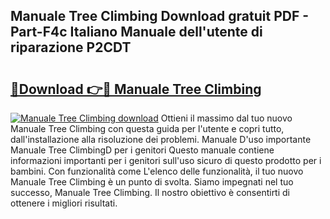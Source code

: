 ## Manuale Tree Climbing Download gratuit PDF - Part-F4c Italiano Manuale dell'utente di riparazione P2CDT

# <h2><a href="http://dfb6sv5.blite.top/?on=Manuale+Tree+Climbing">🔗Download 👉🔴 Manuale Tree Climbing</a></h2>

[![Manuale Tree Climbing download](https://i.imgur.com/lujVjoI.png)](http://dfb6sv5.blite.top/?on=Manuale+Tree+Climbing)
Ottieni il massimo dal tuo nuovo Manuale Tree Climbing con questa guida per l'utente e copri tutto, dall'installazione alla risoluzione dei problemi. Manuale D'uso importante Manuale Tree ClimbingD per i genitori Questo manuale contiene informazioni importanti per i genitori sull'uso sicuro di questo prodotto per i bambini. Con funzionalità come L'elenco delle funzionalità, il tuo nuovo Manuale Tree Climbing è un punto di svolta. Siamo impegnati nel tuo successo, Manuale Tree Climbing. Il nostro obiettivo è consentirti di ottenere i migliori risultati.
